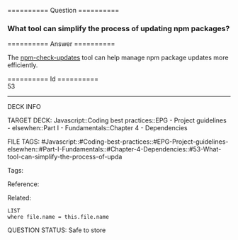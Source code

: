 ========== Question ==========  

### What tool can simplify the process of updating npm packages?  

========== Answer ==========  

The [npm-check-updates](https://github.com/tjunnone/npm-check-updates) tool can help manage npm package updates more efficiently.

========== Id ==========  
53

---

DECK INFO

TARGET DECK: Javascript::Coding best practices::EPG - Project guidelines - elsewhen::Part I - Fundamentals::Chapter 4 - Dependencies

FILE TAGS: #Javascript::#Coding-best-practices::#EPG-Project-guidelines-elsewhen::#Part-I-Fundamentals::#Chapter-4-Dependencies::#53-What-tool-can-simplify-the-process-of-upda

Tags:

Reference:

Related:

```dataview
LIST
where file.name = this.file.name
```

QUESTION STATUS: Safe to store
